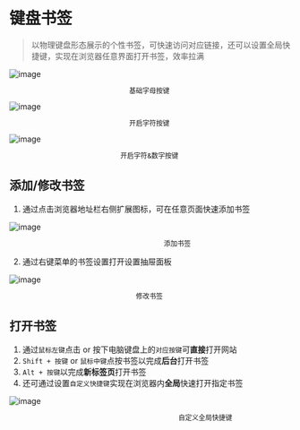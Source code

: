 # 键盘书签

> 以物理键盘形态展示的个性书签，可快速访问对应链接，还可以设置全局快捷键，实现在浏览器任意界面打开书签，效率拉满

<div style="width: 500px;">
  <img src="/images/keyboard-bookmark/keyboard-base.png" alt="image">
  <p style="font-size: 12px; text-align: center;">基础字母按键</p>
  <img src="/images/keyboard-bookmark/keyboard-chart.png" alt="image">
  <p style="font-size: 12px; text-align: center;">开启字符按键</p>
  <img src="/images/keyboard-bookmark/keyboard-all.png" alt="image">
  <p style="font-size: 12px; text-align: center;">开启字符&数字按键</p>
</div>

## 添加/修改书签

1. 通过点击浏览器地址栏右侧扩展图标，可在任意页面快速添加书签

<div style="width: 600px;">
  <img src="/images/keyboard-bookmark/popup.png" alt="image">
  <p style="font-size: 12px; text-align: center;">添加书签</p>
</div>

2. 通过右键菜单的书签设置打开设置抽屉面板

<div style="width: 500px;">
  <img src="/images/keyboard-bookmark/setting.png" alt="image">
  <p style="font-size: 12px; text-align: center;">修改书签</p>
</div>

## 打开书签
1. 通过`鼠标左键`点击 or 按下电脑键盘上的`对应按键`可**直接**打开网站
2. `Shift + 按键` or `鼠标中键`点按书签以完成**后台**打开书签
3. `Alt + 按键`以完成**新标签页**打开书签
4. 还可通过设置`自定义快捷键`实现在浏览器内**全局**快速打开指定书签
<div style="width: 700px;">
  <img src="/images/keyboard-bookmark/shortcuts.png" alt="image">
  <p style="font-size: 12px; text-align: center;">自定义全局快捷键</p>
</div>
